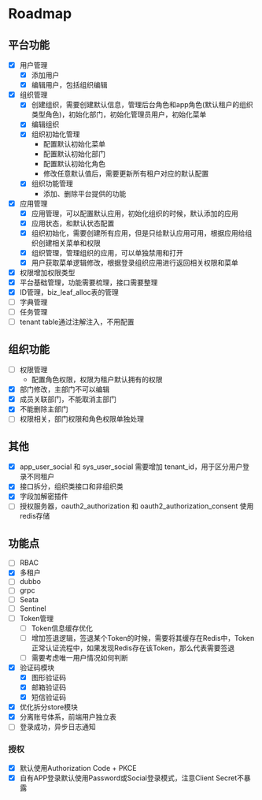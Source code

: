 # Roadmap

## 平台功能
- [x] 用户管理
    - [x] 添加用户
    - [x] 编辑用户，包括组织编辑
- [x] 组织管理
    - [x] 创建组织，需要创建默认信息，管理后台角色和app角色(默认租户的组织类型角色)，初始化部门，初始化管理员用户，初始化菜单
    - [x] 编辑组织
    - [x] 组织初始化管理
        - 配置默认初始化菜单
        - 配置默认初始化部门
        - 配置默认初始化角色
        - 修改任意默认值后，需要更新所有租户对应的默认配置
    - [x] 组织功能管理
        - 添加、删除平台提供的功能 
- [x] 应用管理
  - [x] 应用管理，可以配置默认应用，初始化组织的时候，默认添加的应用
  - [x] 应用状态，和默认状态配置
  - [x] 组织初始化，需要创建所有应用，但是只给默认应用可用，根据应用给组织创建相关菜单和权限
  - [x] 组织管理，管理组织的应用，可以单独禁用和打开
  - [x] 用户获取菜单逻辑修改，根据登录组织应用进行返回相关权限和菜单
- [x] 权限增加权限类型
- [x] 平台基础管理，功能需要梳理，接口需要整理
- [x] ID管理，biz_leaf_alloc表的管理
- [ ] 字典管理
- [ ] 任务管理
- [ ] tenant table通过注解注入，不用配置

## 组织功能
 - [ ] 权限管理
     - 配置角色权限，权限为租户默认拥有的权限  
 - [x] 部门修改，主部门不可以编辑
 - [x] 成员关联部门，不能取消主部门
 - [x] 不能删除主部门
 - [ ] 权限相关，部门权限和角色权限单独处理

## 其他
 - [x] app_user_social 和 sys_user_social 需要增加 tenant_id，用于区分用户登录不同租户
 - [x] 接口拆分，组织类接口和非组织类
 - [x] 字段加解密插件
 - [ ] 授权服务器，oauth2_authorization 和 oauth2_authorization_consent 使用redis存储

## 功能点
* [ ] RBAC
* [X] 多租户
* [ ] dubbo
* [ ] grpc
* [ ] Seata
* [ ] Sentinel
* [ ] Token管理
   * [ ] Token信息缓存优化
   * [ ] 增加签退逻辑，签退某个Token的时候，需要将其缓存在Redis中，Token正常认证流程中，如果发现Redis存在该Token，那么代表需要签退
   * [ ] 需要考虑唯一用户情况如何判断
* [x] 验证码模块
   * [x] 图形验证码
   * [x] 邮箱验证码
   * [x] 短信验证码
* [x] 优化拆分store模块
* [x] 分离账号体系，前端用户独立表
* [ ] 登录成功，异步日志通知

### 授权
* [x] 默认使用Authorization Code + PKCE
* [x] 自有APP登录默认使用Password或Social登录模式，注意Client Secret不暴露
